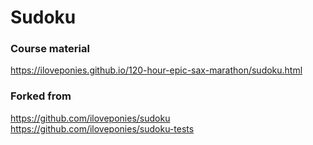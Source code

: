 # Sudoku

### Course material
https://iloveponies.github.io/120-hour-epic-sax-marathon/sudoku.html

### Forked from
https://github.com/iloveponies/sudoku
https://github.com/iloveponies/sudoku-tests
